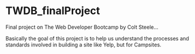 # TWDB_finalProject
Final project on The Web Developer Bootcamp by Colt Steele...

Basically the goal of this project is to help us understand the processes and standards involved in building a site like Yelp, but for  Campsites.
